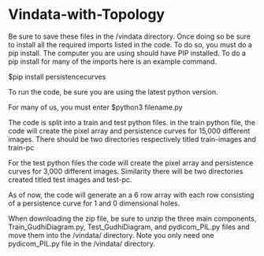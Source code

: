 # Vindata-with-Topology

Be sure to save these files in the /vindata directory.  Once doing so be sure to install all the required imports listed in the code.  To do so, you must do
a pip install. The computer you are using should have PIP installed. To do a pip install for many of the imports here is an example command.

$pip install persistencecurves

To run the code, be sure you are using the latest python version.

For many of us, you must enter $python3 filename.py 

The code is split into a train and test python files.  in the train python file, the code will create the pixel array and persistence curves 
for 15,000 different images. There should be two directories respectively titled train-images and train-pc

For the test python files the code will create the pixel array and persistence curves for 3,000 different images.  Similarity there will be two directories 
created titled test images and test-pc.

As of now, the code will generate an a 6 row array with each row consisting of a persistence curve for 1 and 0 dimensional holes.

When downloading the zip file, be sure to unzip the three main components, Train_GudhiDiagram.py, Test_GudhiDiagram, and pydicom_PIL.py
files and move them into the /vindata/ directory.  Note you only need one pydicom_PIL.py file in the /vindata/ directory.
